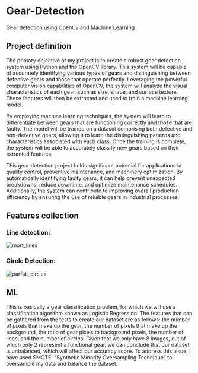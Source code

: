 # Gear-Detection
Gear detection using OpenCv and Machine Learning
## Project definition

The primary objective of my project is to create a robust gear detection system using Python and the OpenCV library. This system will be capable of accurately identifying various types of gears and distinguishing between defective gears and those that operate perfectly. Leveraging the powerful computer vision capabilities of OpenCV, the system will analyze the visual characteristics of each gear, such as size, shape, and surface texture. These features will then be extracted and used to train a machine learning model.

By employing machine learning techniques, the system will learn to differentiate between gears that are functioning correctly and those that are faulty. The model will be trained on a dataset comprising both defective and non-defective gears, allowing it to learn the distinguishing patterns and characteristics associated with each class. Once the training is complete, the system will be able to accurately classify new gears based on their extracted features.

This gear detection project holds significant potential for applications in quality control, preventive maintenance, and machinery optimization. By automatically identifying faulty gears, it can help prevent unexpected breakdowns, reduce downtime, and optimize maintenance schedules. Additionally, the system can contribute to improving overall production efficiency by ensuring the use of reliable gears in industrial processes.

## Features collection
### Line detection: 
![mort_lines](https://github.com/Jalalbaim/Gear-Detection/assets/110737334/2a1b012f-c917-4e51-a126-ba4418ee4296)
### Circle Detection:
![parfait_circles](https://github.com/Jalalbaim/Gear-Detection/assets/110737334/196e3672-1d17-41c2-ba63-733c7a70aed0)

## ML 
This is basically a gear classification problem, for which we will use a classification algorithm known as Logistic Regression.
The features that can be gathered from the tests to create our dataset are as follows: the number of pixels that make up the gear, the number of pixels that make up the background, the ratio of gear pixels to background pixels, the number of lines, and the number of circles.
Given that we only have 8 images, out of which only 2 represent a functional gear, we can conclude that our dataset is unbalanced, which will affect our accuracy score.
To address this issue, I have used SMOTE: "Synthetic Minority Oversampling Technique" to oversample my data and balance the dataset.
